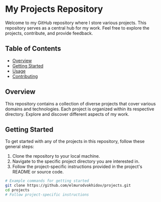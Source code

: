 # My Projects Repository

Welcome to my GitHub repository where I store various projects. This repository serves as a central hub for my work. Feel free to explore the projects, contribute, and provide feedback.

## Table of Contents
- [Overview](#overview)
- [Getting Started](#getting-started)
- [Usage](#usage)
- [Contributing](#contributing)

## Overview

This repository contains a collection of diverse projects that cover various domains and technologies. Each project is organized within its respective directory. Explore and discover different aspects of my work.

## Getting Started

To get started with any of the projects in this repository, follow these general steps:

1. Clone the repository to your local machine.
2. Navigate to the specific project directory you are interested in.
3. Follow the project-specific instructions provided in the project's README or source code.

```bash
# Example commands for getting started
git clone https://github.com/elmurodvokhidov/projects.git
cd projects
# Follow project-specific instructions